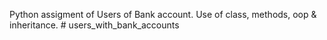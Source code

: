 Python assigment of Users of Bank account. Use of class, methods, oop & inheritance. # users_with_bank_accounts
